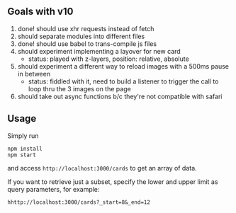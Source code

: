 ## Goals with v10

1. done! should use xhr requests instead of fetch
2. should separate modules into different files
3. done! should use babel to trans-compile js files
4. should experiment implementing a layover for new card
	* status: played with z-layers, position: relative, absolute
5. should experiment a different way to reload images with a 500ms pause in between
	* status: fiddled with it, need to build a listener to trigger the call to loop thru the 3 images on the page
6. should take out async functions b/c they're not compatible with safari	

## Usage

Simply run

    npm install
    npm start

and access ``http://localhost:3000/cards`` to get an array of data.

If you want to retrieve just a subset, specify the lower and upper limit as query parameters, for example:

    hhttp://localhost:3000/cards?_start=8&_end=12
